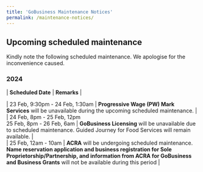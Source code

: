 ```yaml
---
title: 'GoBusiness Maintenance Notices'
permalink: /maintenance-notices/
---
```


## Upcoming scheduled maintenance

Kindly note the following scheduled maintenance. We apologise for the inconvenience caused.

### 2024 

| **Scheduled Date** | **Remarks** |  
    
                                  
| 23 Feb, 9:30pm - 24 Feb, 1:30am | **Progressive Wage (PW) Mark Services** will be unavailable during the upcoming scheduled maintenance. |       
| 24 Feb, 8pm - 25 Feb, 12pm<br>25 Feb, 8pm - 26 Feb, 6am | **GoBusiness Licensing** will be unavailable due to scheduled maintenance. Guided Journey for Food Services will remain available. |                      
| 25 Feb, 12am - 10am | **ACRA** will be undergoing scheduled maintenance. **Name reservation application and business registration for Sole Proprietorship/Partnership, and information from ACRA for GoBusiness and Business Grants** will not be available during this period |             
  





<script src="/jquery/jquery.min.js"></script>
<script src="/jquery/resize-tables.js"></script>

